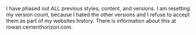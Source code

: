 I have phased out ALL previous styles, content, and versions. I am resetting my version count, because I hated the other versions and I refuse to accept them as part of my websites history. There is information about this at rowan.cementhorizon.com.
